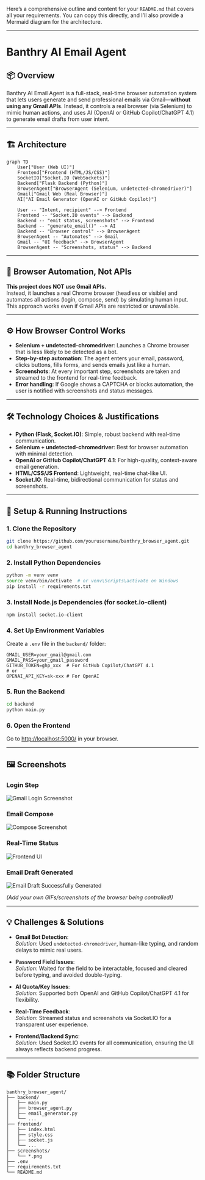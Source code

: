 Here’s a comprehensive outline and content for your `README.md` that covers all your requirements. You can copy this directly, and I’ll also provide a Mermaid diagram for the architecture.

---

# Banthry AI Email Agent

## 📦 Overview

Banthry AI Email Agent is a full-stack, real-time browser automation system that lets users generate and send professional emails via Gmail—**without using any Gmail APIs**. Instead, it controls a real browser (via Selenium) to mimic human actions, and uses AI (OpenAI or GitHub Copilot/ChatGPT 4.1) to generate email drafts from user intent.

---

## 🏗️ Architecture

```mermaid
graph TD
    User["User (Web UI)"]
    Frontend["Frontend (HTML/JS/CSS)"]
    SocketIO["Socket.IO (WebSockets)"]
    Backend["Flask Backend (Python)"]
    BrowserAgent["BrowserAgent (Selenium, undetected-chromedriver)"]
    Gmail["Gmail Web (Real Browser)"]
    AI["AI Email Generator (OpenAI or GitHub Copilot)"]

    User -- "Intent, recipient" --> Frontend
    Frontend -- "Socket.IO events" --> Backend
    Backend -- "emit status, screenshots" --> Frontend
    Backend -- "generate_email()" --> AI
    Backend -- "Browser control" --> BrowserAgent
    BrowserAgent -- "Automates" --> Gmail
    Gmail -- "UI feedback" --> BrowserAgent
    BrowserAgent -- "Screenshots, status" --> Backend
```

---

## 🚦 Browser Automation, Not APIs

**This project does NOT use Gmail APIs.**  
Instead, it launches a real Chrome browser (headless or visible) and automates all actions (login, compose, send) by simulating human input. This approach works even if Gmail APIs are restricted or unavailable.

---

## ⚙️ How Browser Control Works

- **Selenium + undetected-chromedriver**: Launches a Chrome browser that is less likely to be detected as a bot.
- **Step-by-step automation**: The agent enters your email, password, clicks buttons, fills forms, and sends emails just like a human.
- **Screenshots**: At every important step, screenshots are taken and streamed to the frontend for real-time feedback.
- **Error handling**: If Google shows a CAPTCHA or blocks automation, the user is notified with screenshots and status messages.

---

## 🛠️ Technology Choices & Justifications

- **Python (Flask, Socket.IO)**: Simple, robust backend with real-time communication.
- **Selenium + undetected-chromedriver**: Best for browser automation with minimal detection.
- **OpenAI or GitHub Copilot/ChatGPT 4.1**: For high-quality, context-aware email generation.
- **HTML/CSS/JS Frontend**: Lightweight, real-time chat-like UI.
- **Socket.IO**: Real-time, bidirectional communication for status and screenshots.

---

## 🚀 Setup & Running Instructions

### 1. **Clone the Repository**
```sh
git clone https://github.com/yourusername/banthry_browser_agent.git
cd banthry_browser_agent
```

### 2. **Install Python Dependencies**
```sh
python -m venv venv
source venv/bin/activate  # or venv\Scripts\activate on Windows
pip install -r requirements.txt
```

### 3. **Install Node.js Dependencies (for socket.io-client)**
```sh
npm install socket.io-client
```

### 4. **Set Up Environment Variables**
Create a `.env` file in the `backend/` folder:
```
GMAIL_USER=your_gmail@gmail.com
GMAIL_PASS=your_gmail_password
GITHUB_TOKEN=ghp_xxx  # For GitHub Copilot/ChatGPT 4.1
# or
OPENAI_API_KEY=sk-xxx # For OpenAI
```

### 5. **Run the Backend**
```sh
cd backend
python main.py
```

### 6. **Open the Frontend**
Go to [http://localhost:5000/](http://localhost:5000/) in your browser.

---

## 🖼️ Screenshots

### **Login Step**
![Gmail Login Screenshot](screenshots/01_gmail_home.png)

### **Email Compose**
![Compose Screenshot](screenshots/09_compose_opened.png)

### **Real-Time Status**
![Frontend UI](screenshots/frontend_ui.png)

### **Email Draft Generated**
![Email Draft Successfully Generated](screenshots/email_draft.png)

*(Add your own GIFs/screenshots of the browser being controlled!)*

---

## 💡 Challenges & Solutions

- **Gmail Bot Detection**:  
  *Solution*: Used `undetected-chromedriver`, human-like typing, and random delays to mimic real users.

- **Password Field Issues**:  
  *Solution*: Waited for the field to be interactable, focused and cleared before typing, and avoided double-typing.

- **AI Quota/Key Issues**:  
  *Solution*: Supported both OpenAI and GitHub Copilot/ChatGPT 4.1 for flexibility.

- **Real-Time Feedback**:  
  *Solution*: Streamed status and screenshots via Socket.IO for a transparent user experience.

- **Frontend/Backend Sync**:  
  *Solution*: Used Socket.IO events for all communication, ensuring the UI always reflects backend progress.

---

## 📚 Folder Structure

```
banthry_browser_agent/
├── backend/
│   ├── main.py
│   ├── browser_agent.py
│   ├── email_generator.py
│   └── ...
├── frontend/
│   ├── index.html
│   ├── style.css
│   ├── socket.js
│   └── ...
├── screenshots/
│   └── *.png
├── .env
├── requirements.txt
└── README.md
```

